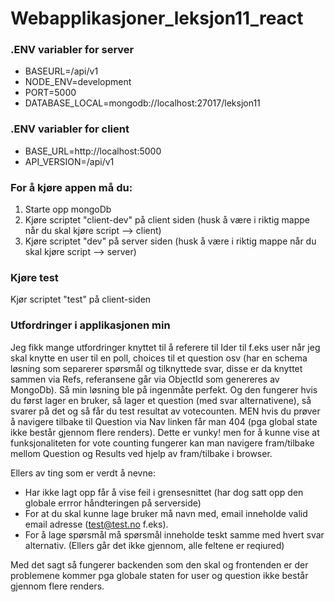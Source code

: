 # Webapplikasjoner_leksjon11_react

### .ENV variabler for server
- BASEURL=/api/v1
- NODE_ENV=development
- PORT=5000
- DATABASE_LOCAL=mongodb://localhost:27017/leksjon11

### .ENV variabler for client
- BASE_URL=http://localhost:5000
- API_VERSION=/api/v1

### For å kjøre appen må du:
1. Starte opp mongoDb
2. Kjøre scriptet "client-dev" på client siden (husk å være i riktig mappe når du skal kjøre script --> client)
3. Kjøre scriptet "dev" på server siden (husk å være i riktig mappe når du skal kjøre script --> server)

### Kjøre test
 Kjør scriptet "test" på client-siden
 

### Utfordringer i applikasjonen min
 Jeg fikk mange utfordringer knyttet til å referere til Ider til f.eks user når jeg skal knytte en user til en poll, choices
til et question osv (har en schema løsning som separerer spørsmål og tilknyttede svar, disse er da knyttet sammen via Refs, referansene går via ObjectId som genereres av MongoDb). Så min løsning ble på ingenmåte perfekt. Og den fungerer hvis du først lager en bruker, så lager et question (med svar alternativene), så svarer på det og så får du test resultat av votecounten. MEN hvis du prøver å navigere tilbake til Question via Nav linken får man 404 (pga global state ikke består gjennom flere renders). Dette er vunky! men for å kunne vise at funksjonaliteten for vote counting fungerer kan man navigere fram/tilbake mellom Question og Results ved hjelp av fram/tilbake i browser.
 
 Ellers av ting som er verdt å nevne:
 - Har ikke lagt opp får å vise feil i grensesnittet (har dog satt opp den globale errror håndteringen på serverside)
 - For at du skal kunne lage bruker må navn med, email inneholde valid email adresse (test@test.no f.eks).
 - For å lage spørsmål må spørsmål inneholde teskt samme med hvert svar alternativ. (Ellers går det ikke gjennom, alle feltene er reqiured)
 
 Med det sagt så fungerer backenden som den skal og frontenden er der problemene kommer pga globale staten for user og question ikke består gjennom flere renders.
   


